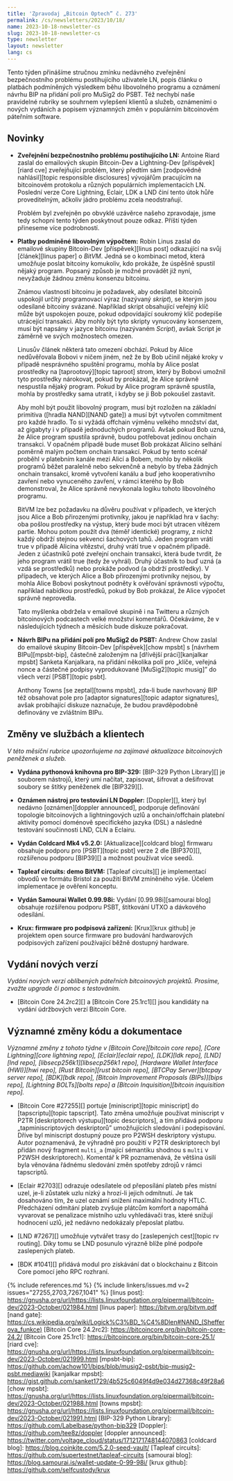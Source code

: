 ```yaml
---
title: 'Zpravodaj „Bitcoin Optech” č. 273'
permalink: /cs/newsletters/2023/10/18/
name: 2023-10-18-newsletter-cs
slug: 2023-10-18-newsletter-cs
type: newsletter
layout: newsletter
lang: cs
---
```

Tento týden přinášíme stručnou zmínku nedávného zveřejnění bezpečnostního
problému postihujícího uživatele LN, popis článku o platbách podmíněných
výsledkem běhu libovolného programu a oznámení návrhu BIP na přidání polí
pro MuSig2 do PSBT. Též nechybí naše pravidelné rubriky se souhrnem vylepšení
klientů a služeb, oznámeními o nových vydáních a popisem významných změn v
populárním bitcoinovém páteřním software.

## Novinky

- **Zveřejnění bezpečnostního problému postihujícího LN:** Antoine Riard
  zaslal do emailových skupin Bitcoin-Dev a Lightning-Dev [příspěvek][riard cve]
  zveřejňující problém, který předtím sám [zodpovědně nahlásil][topic
  responsible disclosures] vývojářům pracujícím na bitcoinovém
  protokolu a různých populárních implementacích LN. Poslední verze
  Core Lightning, Eclair, LDK a LND činí tento útok hůře proveditelným,
  ačkoliv jádro problému zcela neodstraňují.

  Problém byl zveřejněn po obvyklé uzávěrce našeho zpravodaje, jsme tedy
  schopni tento týden poskytnout pouze odkaz. Příští týden přineseme
  více podrobností.

- **Platby podmíněné libovolným výpočtem:** Robin Linus zaslal do emailové
  skupiny Bitcoin-Dev [příspěvek][linus post] odkazující na svůj [článek][linus
  paper] o _BitVM_. Jedná se o kombinaci metod, která umožňuje poslat
  bitcoiny komukoliv, kdo prokáže, že úspěšně spustil nějaký program.
  Popsaný způsob je možné provádět již nyní, nevyžaduje žádnou změnu
  konsenzu bitcoinu.

  Známou vlastností bitcoinu je požadavek, aby odesílatel bitcoinů uspokojil
  určitý programovací výraz (nazývaný _skript_), se kterým jsou odesílané
  bitcoiny svázané. Například skript obsahující veřejný klíč může být
  uspokojen pouze, pokud odpovídající soukromý klíč podepíše utrácející
  transakci. Aby mohly být tyto skripty vynucovány konsenzem, musí být
  napsány v jazyce bitcoinu (nazývaném _Script_), avšak Script je záměrně
  ve svých možnostech omezen.

  Linusův článek některá tato omezení obchází. Pokud by Alice nedůvěřovala Bobovi
  v ničem jiném, než že by Bob učinil nějaké kroky v případě nesprávného
  spuštění programu, mohla by Alice poslat prostředky na [taprootový][topic taproot]
  strom, který by Bobovi umožnil tyto prostředky nárokovat, pokud by prokázal,
  že Alice správně nespustila nějaký program. Pokud by Alice program správně
  spustila, mohla by prostředky sama utratit, i kdyby se ji Bob pokoušel zastavit.

  Aby mohl být použit libovolný program, musí být rozložen na základní
  primitiva ([hradla NAND][NAND gate]) a musí být vytvořen commitment pro
  každé hradlo. To si vyžádá offchain výměnu velkého množství dat, až
  gigabyty i v případě jednoduchých programů. Avšak pokud Bob uzná,
  že Alice program spustila správně, budou potřebovat jedinou onchain
  transakci. V opačném případě bude muset Bob prokázat Alicino selhání
  poměrně malým počtem onchain transakcí. Pokud by tento scénář proběhl
  v platebním kanále mezi Alicí a Bobem, mohlo by několik programů
  běžet paralelně nebo sekvenčně a nebylo by třeba žádných onchain
  transakcí, kromě vytvoření kanálu a buď jeho kooperativního zavření
  nebo vynuceného zavření, v rámci kterého by Bob demonstroval, že
  Alice správně nevykonala logiku tohoto libovolného programu.

  BitVM lze bez požadavku na důvěru používat v případech, ve kterých jsou
  Alice a Bob přirozenými protivníky, jakou je například hra v šachy:
  oba pošlou prostředky na výstup, který bude moci být utracen vítězem partie.
  Mohou potom použít dva (téměř identické) programy, z nichž každý obdrží
  stejnou sekvenci šachových tahů. Jeden program vrátí true v případě
  Alicina vítězství, druhý vrátí true v opačném případě. Jeden z účastníků
  poté zveřejní onchain transakci, která bude tvrdit, že jeho program
  vrátil true (tedy že vyhrál). Druhý účastník to buď uzná (a vzdá se prostředků)
  nebo prokáže podvod (a obdrží prostředky). V případech, ve kterých
  Alice a Bob přirozenými protivníky nejsou, by mohla Alice Bobovi poskytnout
  podněty k ověřování správnosti výpočtu, například nabídkou prostředků,
  pokud by Bob prokázal, že Alice výpočet správně neprovedla.

  Tato myšlenka obdržela v emailové skupině i na Twitteru a různých bitcoinových
  podcastech velké množství komentářů. Očekáváme, že v následujících týdnech
  a měsících bude diskuze pokračovat.

- **Návrh BIPu na přidání polí pro MuSig2 do PSBT:** Andrew Chow zaslal
  do emailové skupiny Bitcoin-Dev [příspěvek][chow mpsbt] s [návrhem BIPu][mpsbt-bip],
  částečně založeným na [dřívější práci][kanjalkar mpsbt] Sanketa Kanjalkara,
  na přidání několika polí pro „klíče, veřejná nonce a částečné podpisy
  vyprodukované [MuSig2][topic musig]” do všech verzí [PSBT][topic psbt].

  Anthony Towns [se zeptal][towns mpsbt], zda-li bude navrhovaný BIP též
  obsahovat pole pro [adaptor signatures][topic adaptor signatures], avšak
  probíhající diskuze naznačuje, že budou pravděpodobně definovány ve
  zvláštním BIPu.

## Změny ve službách a klientech

*V této měsíční rubrice upozorňujeme na zajímavé aktualizace bitcoinových
peněženek a služeb.*

- **Vydána pythonová knihovna pro BIP-329:**
  [BIP-329 Python Library][] je souborem nástrojů, který umí načítat, zapisovat,
  šifrovat a dešifrovat soubory se štítky peněženek dle [BIP329][].

- **Oznámen nástroj pro testování LN Doppler:**
  [Doppler][], který byl nedávno [oznámen][doppler announced], podporuje definování
  topologie bitcoinových a lightningových uzlů a onchain/offchain platební aktivity
  pomocí doménově specifického jazyka (DSL) a následné testování součinnosti LND, CLN
  a Eclairu.

- **Vydán Coldcard Mk4 v5.2.0:**
  [Aktualizace][coldcard blog] firmwaru obsahuje podporu pro [PSBT][topic psbt] verze 2
  dle [BIP370][], rozšířenou podporu [BIP39][] a možnost používat více seedů.

- **Tapleaf circuits: demo BitVM:**
  [Tapleaf circuits][] je implementací obvodů ve formátu Bristol za použití
  BitVM zmíněného výše. Účelem implementace je ověření konceptu.

- **Vydán Samourai Wallet 0.99.98i:**
  Vydání [0.99.98i][samourai blog] obsahuje rozšířenou podporu PSBT, štítkování UTXO
  a dávkového odesílání.

- **Krux: firmware pro podpisová zařízení:**
  [Krux][krux github] je projektem open source firmware pro budování hardwarových
  podpisových zařízení používající běžně dostupný hardware.

## Vydání nových verzí

*Vydání nových verzí oblíbených páteřních bitcoinových projektů. Prosíme,
zvažte upgrade či pomoc s testováním.*

- [Bitcoin Core 24.2rc2][] a [Bitcoin Core 25.1rc1][] jsou kandidáty na vydání
  údržbových verzí Bitcoin Core.

## Významné změny kódu a dokumentace

*Významné změny z tohoto týdne v [Bitcoin Core][bitcoin core repo], [Core
Lightning][core lightning repo], [Eclair][eclair repo], [LDK][ldk repo],
[LND][lnd repo], [libsecp256k1][libsecp256k1 repo], [Hardware Wallet
Interface (HWI)][hwi repo], [Rust Bitcoin][rust bitcoin repo], [BTCPay
Server][btcpay server repo], [BDK][bdk repo], [Bitcoin Improvement
Proposals (BIPs)][bips repo], [Lightning BOLTs][bolts repo] a
[Bitcoin Inquisition][bitcoin inquisition repo].*

- [Bitcoin Core #27255][] portuje [miniscript][topic miniscript] do [tapscriptu][topic tapscript].
  Tato změna umožňuje používat miniscript v P2TR [deskriptorech výstupu][topic descriptors],
  a tím přidává podporu „tapminiscriptových deskriptorů” umožňujících sledování i podepisování.
  Dříve byl miniscript dostupný pouze pro P2WSH deskriptory výstupu. Autor poznamenává,
  že výhradně pro použití v P2TR deskriptorech byl přidán nový fragment `multi_a` (mající
  sémantiku shodnou s `multi` v P2WSH deskriptorech). Komentář k PR poznamenává,
  že většina úsilí byla věnována řádnému sledování změn spotřeby zdrojů v rámci tapscriptů.

- [Eclair #2703][] odrazuje odesílatele od přeposílání plateb přes místní uzel,
  je-li zůstatek uzlu nízký a hrozí-li jejich odmítnutí. Je tak dosahováno tím,
  že uzel oznámí snížení maximální hodnoty HTLC. Předcházení odmítání plateb
  zvyšuje plátcům komfort a napomáhá vyvarovat se penalizace místního uzlu
  vyhledávači tras, které snižují hodnocení uzlů, jež nedávno nedokázaly
  přeposlat platbu.

- [LND #7267][] umožňuje vytvářet trasy do [zaslepených cest][topic rv routing].
  Díky tomu se LND posunulo výrazně blíže plné podpoře zaslepených plateb.

- [BDK #1041][] přidává modul pro získávání dat o blockchainu z Bitcoin Core
  pomocí jeho RPC rozhraní.

{% include references.md %}
{% include linkers/issues.md v=2 issues="27255,2703,7267,1041" %}
[linus post]: https://gnusha.org/url/https://lists.linuxfoundation.org/pipermail/bitcoin-dev/2023-October/021984.html
[linus paper]: https://bitvm.org/bitvm.pdf
[nand gate]: https://cs.wikipedia.org/wiki/Logick%C3%BD_%C4%8Dlen#NAND_(Shefferova_funkce)
[Bitcoin Core 24.2rc2]: https://bitcoincore.org/bin/bitcoin-core-24.2/
[Bitcoin Core 25.1rc1]: https://bitcoincore.org/bin/bitcoin-core-25.1/
[riard cve]: https://gnusha.org/url/https://lists.linuxfoundation.org/pipermail/bitcoin-dev/2023-October/021999.html
[mpsbt-bip]: https://github.com/achow101/bips/blob/musig2-psbt/bip-musig2-psbt.mediawiki
[kanjalkar mpsbt]: https://gist.github.com/sanket1729/4b525c6049f4d9e034d27368c49f28a6
[chow mpsbt]: https://gnusha.org/url/https://lists.linuxfoundation.org/pipermail/bitcoin-dev/2023-October/021988.html
[towns mpsbt]: https://gnusha.org/url/https://lists.linuxfoundation.org/pipermail/bitcoin-dev/2023-October/021991.html
[BIP-329 Python Library]: https://github.com/Labelbase/python-bip329
[Doppler]: https://github.com/tee8z/doppler
[doppler announced]: https://twitter.com/voltage_cloud/status/1712171748144070863
[coldcard blog]: https://blog.coinkite.com/5.2.0-seed-vault/
[Tapleaf circuits]: https://github.com/supertestnet/tapleaf-circuits
[samourai blog]: https://blog.samourai.is/wallet-update-0-99-98i/
[krux github]: https://github.com/selfcustody/krux
